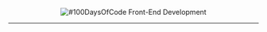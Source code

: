 <p align="center">
  <img alt="#100DaysOfCode Front-End Development" src="https://cdn-images-1.medium.com/max/1000/1*o1m0dzQ53KGUj7Evw1DwTw.jpeg" />
</p>

---
